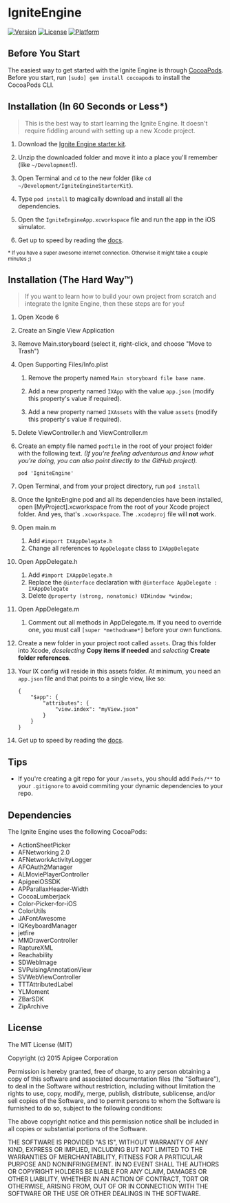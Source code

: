 # IgniteEngine

[![Version](https://img.shields.io/cocoapods/v/IgniteEngine.svg?style=flat)](http://cocoapods.org/pods/IgniteEngine)
[![License](https://img.shields.io/cocoapods/l/IgniteEngine.svg?style=flat)](http://cocoapods.org/pods/IgniteEngine)
[![Platform](https://img.shields.io/cocoapods/p/IgniteEngine.svg?style=flat)](http://cocoapods.org/pods/IgniteEngine)

## Before You Start

The easiest way to get started with the Ignite Engine is through [CocoaPods](http://cocoapods.org). Before you start, run `[sudo] gem install cocoapods` to install the CocoaPods CLI.


## Installation (In 60 Seconds or Less*)

> This is the best way to start learning the Ignite Engine. It doesn't require fiddling around with setting up a new Xcode project.

1. Download the [Ignite Engine starter kit](https://ignite.apigee.com/IgniteEngineStarterKit.zip).

2. Unzip the downloaded folder and move it into a place you'll remember (like `~/Development`!).

3. Open Terminal and `cd` to the new folder (like `cd ~/Development/IgniteEngineStarterKit`).

4. Type `pod install` to magically download and install all the dependencies.

5. Open the `IgniteEngineApp.xcworkspace` file and run the app in the iOS simulator.

6. Get up to speed by reading the [docs](https://ignite.apigee.com).
 
<sub>* If you have a super awesome internet connection. Otherwise it might take a couple minutes ;)</sub>

## Installation (The Hard Way™)

> If you want to learn how to build your own project from scratch and integrate the Ignite Engine, then these steps are for you!

1. Open Xcode 6

2. Create an Single View Application

3. Remove Main.storyboard  (select it, right-click, and choose "Move to Trash")

4. Open Supporting Files/Info.plist

    1. Remove the property named `Main storyboard file base name`.
    
    2. Add a new property named `IXApp` with the value `app.json` (modify this property's value if required).
    
    3. Add a new property named `IXAssets` with the value `assets` (modify this property's value if required).

5. Delete ViewController.h and ViewController.m

6. Create an empty file named `podfile` in the root of your project folder with the following text. *(If you're feeling adventurous and know what you're doing, you can also point directly to the GitHub project).*

    ```
    pod 'IgniteEngine'
    ```

7. Open Terminal, and from your project directory, run `pod install`

8. Once the IgniteEngine pod and all its dependencies have been installed, open [MyProject].xcworkspace from the root of your Xcode project folder. And yes, that's `.xcworkspace`. The `.xcodeproj` file will **not** work.

9. Open main.m

    1. Add `#import IXAppDelegate.h`
    2. Change all references to `AppDelegate` class to `IXAppDelegate`

10. Open AppDelegate.h 
	
	1. Add `#import IXAppDelegate.h`
	2. Replace the `@interface` declaration with `@interface AppDelegate : IXAppDelegate`
	3. Delete `@property (strong, nonatomic) UIWindow *window;`

11. Open AppDelegate.m

	1. Comment out all methods in AppDelegate.m. If you need to override one, you must call `[super *methodname*]` before your own functions.

12. Create a new folder in your project root called `assets`. Drag this folder into Xcode, *deselecting* **Copy items if needed** and *selecting* **Create folder references**.

13. Your IX config will reside in this assets folder. At minimum, you need an `app.json` file and that points to a single view, like so:

	```
	{
	    "$app": {
	        "attributes": {
	            "view.index": "myView.json"
	        }
	    }
	}
	```

14. Get up to speed by reading the [docs](https://ignite.apigee.com).

## Tips

- If you're creating a git repo for your `/assets`, you should add `Pods/**` to your `.gitignore` to avoid commiting your dynamic dependencies to your repo.

## Dependencies

The Ignite Engine uses the following CocoaPods:

- ActionSheetPicker
- AFNetworking 2.0
- AFNetworkActivityLogger
- AFOAuth2Manager
- ALMoviePlayerController
- ApigeeiOSSDK
- APParallaxHeader-Width
- CocoaLumberjack
- Color-Picker-for-iOS
- ColorUtils
- JAFontAwesome
- IQKeyboardManager
- jetfire
- MMDrawerController
- RaptureXML
- Reachability
- SDWebImage
- SVPulsingAnnotationView
- SVWebViewController
- TTTAttributedLabel
- YLMoment
- ZBarSDK
- ZipArchive

## License

 The MIT License (MIT)

 Copyright (c) 2015 Apigee Corporation

 Permission is hereby granted, free of charge, to any person obtaining a copy
 of this software and associated documentation files (the "Software"), to deal
 in the Software without restriction, including without limitation the rights
 to use, copy, modify, merge, publish, distribute, sublicense, and/or sell
 copies of the Software, and to permit persons to whom the Software is
 furnished to do so, subject to the following conditions:

 The above copyright notice and this permission notice shall be included in
 all copies or substantial portions of the Software.

 THE SOFTWARE IS PROVIDED "AS IS", WITHOUT WARRANTY OF ANY KIND, EXPRESS OR
 IMPLIED, INCLUDING BUT NOT LIMITED TO THE WARRANTIES OF MERCHANTABILITY,
 FITNESS FOR A PARTICULAR PURPOSE AND NONINFRINGEMENT. IN NO EVENT SHALL THE
 AUTHORS OR COPYRIGHT HOLDERS BE LIABLE FOR ANY CLAIM, DAMAGES OR OTHER
 LIABILITY, WHETHER IN AN ACTION OF CONTRACT, TORT OR OTHERWISE, ARISING FROM,
 OUT OF OR IN CONNECTION WITH THE SOFTWARE OR THE USE OR OTHER DEALINGS IN
 THE SOFTWARE.

